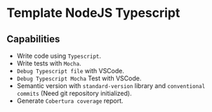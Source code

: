 # Template NodeJS Typescript

## Capabilities

* Write code using `Typescript`.
* Write tests with `Mocha`.
* `Debug Typescript file` with VSCode.
* `Debug Typescript Mocha` Test with VSCode.
* Semantic version with `standard-version` library and `conventional commits` (Need git repository initialized).
* Generate `Cobertura coverage` report.
